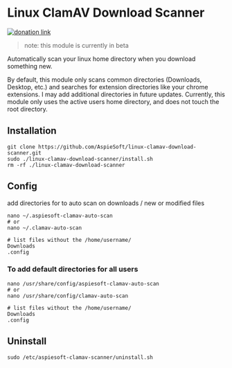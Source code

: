 # Linux ClamAV Download Scanner

[![donation link](https://img.shields.io/badge/buy%20me%20a%20coffee-paypal-blue)](https://paypal.me/shaynejrtaylor?country.x=US&locale.x=en_US)

> note: this module is currently in beta

Automatically scan your linux home directory when you download something new.

By default, this module only scans common directories (Downloads, Desktop, etc.) and searches for extension directories like your chrome extensions.
I may add additional directories in future updates.
Currently, this module only uses the active users home directory, and does not touch the root directory.

## Installation

```shell script
git clone https://github.com/AspieSoft/linux-clamav-download-scanner.git
sudo ./linux-clamav-download-scanner/install.sh
rm -rf ./linux-clamav-download-scanner
```

## Config

add directories for to auto scan on downloads / new or modified files

```shell script
nano ~/.aspiesoft-clamav-auto-scan
# or
nano ~/.clamav-auto-scan

# list files without the /home/username/
Downloads
.config
```

### To add default directories for all users

```shell script
nano /usr/share/config/aspiesoft-clamav-auto-scan
# or
nano /usr/share/config/clamav-auto-scan

# list files without the /home/username/
Downloads
.config
```

## Uninstall

```shell script
sudo /etc/aspiesoft-clamav-scanner/uninstall.sh
```
